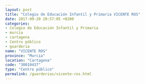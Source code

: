 ```yaml
---
layout: post
title: "Colegio de Educación Infantil y Primaria VICENTE ROS"
date: 2017-09-20 20:57:05 +0200
categories:
- Colegio de Educación Infantil y Primaria
- murcia
- cartagena
- Centro público
- guarderia
name: "VICENTE ROS"
province: "Murcia"
location: "Cartagena"
code: "30010437"
type: "Centro público"
permalink: /guarderias/vicente-ros.html
---
```

